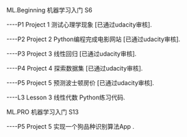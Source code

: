 ML.Beginning 机器学习入门 S6

----P1  Project 1 测试心理学现象 [已通过udacity审核].

----P2  Project 2 Python编程完成电影网站 [已通过udacity审核].

----P3  Project 3 线性回归 [已通过udacity审核].

----P4  Project 4 探索数据集 [已通过udacity审核].

----P5  Project 5 预测波士顿房价 [已通过udacity审核].

----L3  Lesson 3 线性代数 Python练习代码.

ML.PRO 机器学习入门 S13

----P5  Project 5 实现一个狗品种识别算法App .

